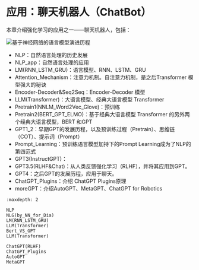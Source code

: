 

<!--
 * @version:
 * @Author:  StevenJokess（蔡舒起） https://github.com/StevenJokess
 * @Date: 2023-10-25 23:19:44
 * @LastEditors:  StevenJokess（蔡舒起） https://github.com/StevenJokess
 * @LastEditTime: 2023-11-06 06:54:12
 * @Description:
 * @Help me: make friends by a867907127@gmail.com and help me get some “foreign” things or service I need in life; 如有帮助，请资助，失业3年了。![支付宝收款码](https://github.com/StevenJokess/d2rl/blob/master/img/%E6%94%B6.jpg)
 * @TODO::
 * @Reference:
-->
# 应用：聊天机器人（ChatBot）

本章介绍强化学习的应用之一——聊天机器人，包括：

![基于神经网络的语言模型演进历程](../../../img/NN_based_language_model_developing.png)

- NLP：自然语言处理的历史发展
- NLP_app：自然语言处理的应用
- LM(RNN_LSTM_GRU)：语言模型、RNN、LSTM、GRU
- Attention_Mechanism：注意力机制。自注意力机制，是之后Transformer 模型强大的秘诀
- Encoder-Decoder&Seq2Seq：Encoder-Decoder 模型
- LLM(Transformer)：大语言模型、经典大语言模型 Transformer
- Pretrain1(NNLM_Word2Vec_Glove)：预训练
- Pretrain2(BERT_GPT_ELMO)：基于经典大语言模型 Transformer 的另外两个经典大语言模型，BERT 和GPT
- GPT1_2：早期GPT的发展历程，以及预训练过程（Pretrain）、思维链（COT）、提示词（Prompt）
- Prompt_Learning：预训练语言模型加持下的Prompt Learning成为了NLP的第四范式
- GPT3(InstructGPT)：
- GPT3.5(RLHF&Chat)：从人类反馈强化学习（RLHF），并将其应用到GPT。
- GPT4：之后GPT的发展历程，应用于聊天。
- ChatGPT_Plugins：介绍 ChatGPT Plugins原理
- moreGPT：介绍AutoGPT、MetaGPT、ChatGPT for Robotics


```toc
:maxdepth: 2

NLP
NLG(by_NN_for_Dia)
LM(RNN_LSTM_GRU)
LLM(Transformer)
Bert_VS_GPT
LLM(Transformer)

ChatGPT(RLHF)
ChatGPT_Plugins
AutoGPT
MetaGPT
```
